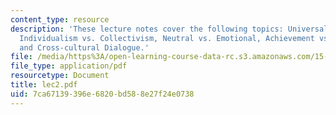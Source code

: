 ```yaml
---
content_type: resource
description: 'These lecture notes cover the following topics: Universalism vs. Particularism,
  Individualism vs. Collectivism, Neutral vs. Emotional, Achievement vs. Ascription,
  and Cross-cultural Dialogue.'
file: /media/https%3A/open-learning-course-data-rc.s3.amazonaws.com/15-996-cross-cultural-leadership-fall-2004/7ca67139396e6820bd588e27f24e0738_lec2.pdf
file_type: application/pdf
resourcetype: Document
title: lec2.pdf
uid: 7ca67139-396e-6820-bd58-8e27f24e0738
---
```

